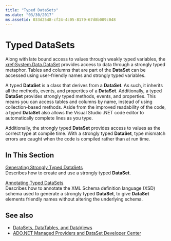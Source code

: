 ```yaml
---
title: "Typed DataSets"
ms.date: "03/30/2017"
ms.assetid: 033d2548-cf24-4c05-8179-67d8b009c048
---
```

# Typed DataSets
Along with late bound access to values through weakly typed variables, the <xref:System.Data.DataSet> provides access to data through a strongly typed metaphor. Tables and columns that are part of the **DataSet** can be accessed using user-friendly names and strongly typed variables.  
  
 A typed **DataSet** is a class that derives from a **DataSet**. As such, it inherits all the methods, events, and properties of a **DataSet**. Additionally, a typed **DataSet** provides strongly typed methods, events, and properties. This means you can access tables and columns by name, instead of using collection-based methods. Aside from the improved readability of the code, a typed **DataSet** also allows the Visual Studio .NET code editor to automatically complete lines as you type.  
  
 Additionally, the strongly typed **DataSet** provides access to values as the correct type at compile time. With a strongly typed **DataSet**, type mismatch errors are caught when the code is compiled rather than at run time.  
  
## In This Section  
 [Generating Strongly Typed DataSets](../../../../../docs/framework/data/adonet/dataset-datatable-dataview/generating-strongly-typed-datasets.md)  
 Describes how to create and use a strongly typed **DataSet**.  
  
 [Annotating Typed DataSets](../../../../../docs/framework/data/adonet/dataset-datatable-dataview/annotating-typed-datasets.md)  
 Describes how to annotate the XML Schema definition language (XSD) schema used to generate a strongly typed **DataSet**, to give **DataSet** elements friendly names without altering the underlying schema.  
  
## See also

- [DataSets, DataTables, and DataViews](../../../../../docs/framework/data/adonet/dataset-datatable-dataview/index.md)
- [ADO.NET Managed Providers and DataSet Developer Center](https://go.microsoft.com/fwlink/?LinkId=217917)
